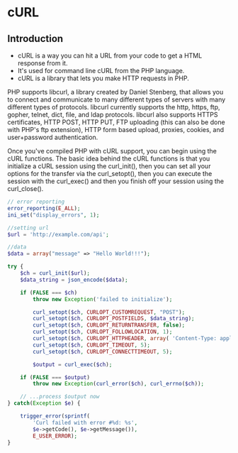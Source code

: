 # cURL

## Introduction

- cURL is a way you can hit a URL from your code to get a HTML response from it. 
- It's used for command line cURL from the PHP language.
- cURL is a library that lets you make HTTP requests in PHP.

PHP supports libcurl, a library created by Daniel Stenberg, that allows you to connect and communicate to many different types of servers with many different types of protocols. libcurl currently supports the http, https, ftp, gopher, telnet, dict, file, and ldap protocols. libcurl also supports HTTPS certificates, HTTP POST, HTTP PUT, FTP uploading (this can also be done with PHP's ftp extension), HTTP form based upload, proxies, cookies, and user+password authentication.

Once you've compiled PHP with cURL support, you can begin using the cURL functions. The basic idea behind the cURL functions is that you initialize a cURL session using the curl_init(), then you can set all your options for the transfer via the curl_setopt(), then you can execute the session with the curl_exec() and then you finish off your session using the curl_close(). 


````PHP
// error reporting
error_reporting(E_ALL);
ini_set("display_errors", 1);

//setting url
$url = 'http://example.com/api';

//data
$data = array("message" => "Hello World!!!");

````


````PHP
try {
    $ch = curl_init($url);
    $data_string = json_encode($data);

    if (FALSE === $ch)
        throw new Exception('failed to initialize');

		curl_setopt($ch, CURLOPT_CUSTOMREQUEST, "POST");
		curl_setopt($ch, CURLOPT_POSTFIELDS, $data_string);
		curl_setopt($ch, CURLOPT_RETURNTRANSFER, false);
		curl_setopt($ch, CURLOPT_FOLLOWLOCATION, 1);
		curl_setopt($ch, CURLOPT_HTTPHEADER, array( 'Content-Type: application/json', 'Content-Length: ' . strlen($data_string)));
		curl_setopt($ch, CURLOPT_TIMEOUT, 5);
		curl_setopt($ch, CURLOPT_CONNECTTIMEOUT, 5);

    	$output = curl_exec($ch);

    if (FALSE === $output)
        throw new Exception(curl_error($ch), curl_errno($ch));

    // ...process $output now
} catch(Exception $e) {

    trigger_error(sprintf(
        'Curl failed with error #%d: %s',
        $e->getCode(), $e->getMessage()),
        E_USER_ERROR);
}
````
